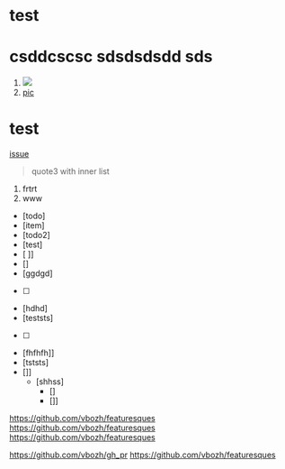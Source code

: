 [](test)
![]()

# test


csddcscsc
sdsdsdsdd
sds
=======

1. ![](src/main/resources/LDR.jpg)
2. [pic](src/main/resources/LDR.jpg)

# test

[issue](https://youtrack.jetbrains.com/issue/IDEA-261634)

>quote3 with inner list
1. frtrt
2. www


- [todo]
- [item]
- [todo2]
- [test]
- [ ]]
- []
- [ggdgd]
- [  ]
- [hdhd]
- [teststs]
- [   ]
- [fhfhfh]]
- [tststs]
- []]
  - [shhss]
    - []
    - []]

https://github.com/vbozh/featuresques
https://github.com/vbozh/featuresques
https://github.com/vbozh/featuresques

https://github.com/vbozh/gh_pr
https://github.com/vbozh/featuresques